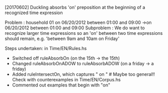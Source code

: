 [20170602] Duckling absorbs 'on' preposition at the beginning of a recognized time expression

Problem : household 01 on 06/20/2012 between 01:00 and 09:00 ->on 06/20/2012 between 01:00 and 09:00
Subproblem : We do want to recognize larger time expressions so an 'on' between two time expressions should remain, e.g.
'between 9am and 10am on Friday'

Steps undertaken:
in Time/EN/Rules.hs
* Switched off ruleAbsorbOn (on the 15th -> the 15th)
* Changed ruleAbsorbOnADOW  to ruleAbsorbADOW (on a friday -> a friday)
* Added ruleIntersectOn, which captures "<time> on <time>" # Maybe too general!! Check with counterexamples
in Time/EN/Corpus.hs
* Commented out examples that begin with "on"
